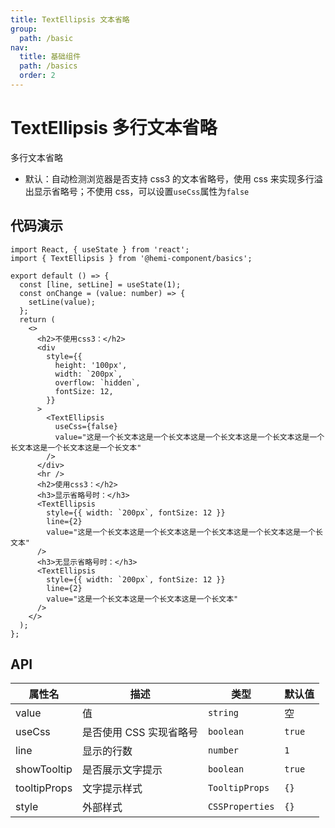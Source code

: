 ```yaml
---
title: TextEllipsis 文本省略
group:
  path: /basic
nav:
  title: 基础组件
  path: /basics
  order: 2
---
```


# TextEllipsis 多行文本省略

多行文本省略

- 默认：自动检测浏览器是否支持 css3 的文本省略号，使用 css 来实现多行溢出显示省略号；不使用 css，可以设置`useCss`属性为`false`

## 代码演示

```tsx
import React, { useState } from 'react';
import { TextEllipsis } from '@hemi-component/basics';

export default () => {
  const [line, setLine] = useState(1);
  const onChange = (value: number) => {
    setLine(value);
  };
  return (
    <>
      <h2>不使用css3：</h2>
      <div
        style={{
          height: '100px',
          width: `200px`,
          overflow: `hidden`,
          fontSize: 12,
        }}
      >
        <TextEllipsis
          useCss={false}
          value="这是一个长文本这是一个长文本这是一个长文本这是一个长文本这是一个长文本这是一个长文本这是一个长文本"
        />
      </div>
      <hr />
      <h2>使用css3：</h2>
      <h3>显示省略号时：</h3>
      <TextEllipsis
        style={{ width: `200px`, fontSize: 12 }}
        line={2}
        value="这是一个长文本这是一个长文本这是一个长文本这是一个长文本这是一个长文本"
      />
      <h3>无显示省略号时：</h3>
      <TextEllipsis
        style={{ width: `200px`, fontSize: 12 }}
        line={2}
        value="这是一个长文本这是一个长文本这是一个长文本"
      />
    </>
  );
};
```

## API

| 属性名       | 描述                    | 类型            | 默认值 |
| ------------ | ----------------------- | --------------- | ------ |
| value        | 值                      | `string`        | 空     |
| useCss       | 是否使用 CSS 实现省略号 | `boolean`       | `true` |
| line         | 显示的行数              | `number`        | `1`    |
| showTooltip  | 是否展示文字提示        | `boolean`       | `true` |
| tooltipProps | 文字提示样式            | `TooltipProps`  | `{}`   |
| style        | 外部样式                | `CSSProperties` | `{}`   |
